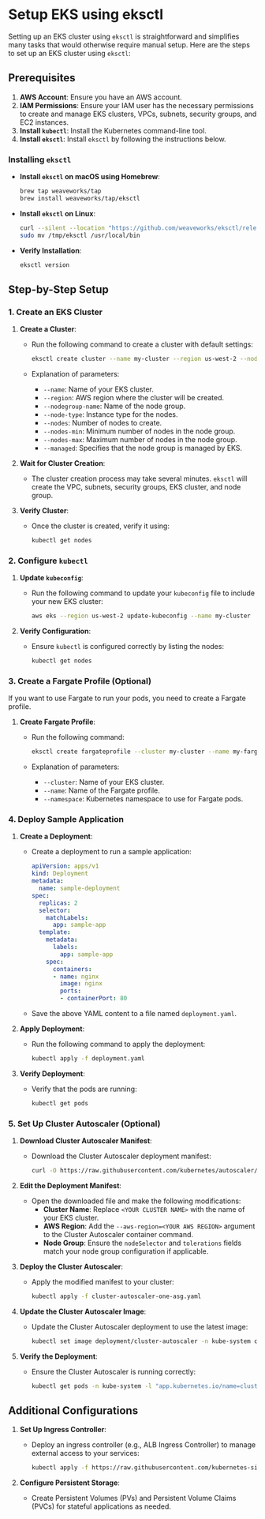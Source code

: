# Setup EKS using eksctl

Setting up an EKS cluster using `eksctl` is straightforward and simplifies many tasks that would otherwise require manual setup. Here are the steps to set up an EKS cluster using `eksctl`:

## Prerequisites

1. **AWS Account**: Ensure you have an AWS account.
2. **IAM Permissions**: Ensure your IAM user has the necessary permissions to create and manage EKS clusters, VPCs, subnets, security groups, and EC2 instances.
3. **Install `kubectl`**: Install the Kubernetes command-line tool.
4. **Install `eksctl`**: Install `eksctl` by following the instructions below.

### Installing `eksctl`

- **Install `eksctl` on macOS using Homebrew**:

   ```sh
   brew tap weaveworks/tap
   brew install weaveworks/tap/eksctl
   ```

- **Install `eksctl` on Linux**:

   ```sh
   curl --silent --location "https://github.com/weaveworks/eksctl/releases/download/0.141.0/eksctl_$(uname -s)_amd64.tar.gz" | tar xz -C /tmp
   sudo mv /tmp/eksctl /usr/local/bin
   ```

- **Verify Installation**:

   ```sh
   eksctl version
   ```

## Step-by-Step Setup

### 1. Create an EKS Cluster

1. **Create a Cluster**:
   - Run the following command to create a cluster with default settings:

     ```sh
     eksctl create cluster --name my-cluster --region us-west-2 --nodegroup-name linux-nodes --node-type t3.medium --nodes 3 --nodes-min 1 --nodes-max 4 --managed
     ```

   - Explanation of parameters:
     - `--name`: Name of your EKS cluster.
     - `--region`: AWS region where the cluster will be created.
     - `--nodegroup-name`: Name of the node group.
     - `--node-type`: Instance type for the nodes.
     - `--nodes`: Number of nodes to create.
     - `--nodes-min`: Minimum number of nodes in the node group.
     - `--nodes-max`: Maximum number of nodes in the node group.
     - `--managed`: Specifies that the node group is managed by EKS.

2. **Wait for Cluster Creation**:
   - The cluster creation process may take several minutes. `eksctl` will create the VPC, subnets, security groups, EKS cluster, and node group.

3. **Verify Cluster**:
   - Once the cluster is created, verify it using:

     ```sh
     kubectl get nodes
     ```

### 2. Configure `kubectl`

1. **Update `kubeconfig`**:
   - Run the following command to update your `kubeconfig` file to include your new EKS cluster:

     ```sh
     aws eks --region us-west-2 update-kubeconfig --name my-cluster
     ```

2. **Verify Configuration**:
   - Ensure `kubectl` is configured correctly by listing the nodes:

     ```sh
     kubectl get nodes
     ```

### 3. Create a Fargate Profile (Optional)

If you want to use Fargate to run your pods, you need to create a Fargate profile.

1. **Create Fargate Profile**:
   - Run the following command:

     ```sh
     eksctl create fargateprofile --cluster my-cluster --name my-fargate-profile --namespace default
     ```

   - Explanation of parameters:
     - `--cluster`: Name of your EKS cluster.
     - `--name`: Name of the Fargate profile.
     - `--namespace`: Kubernetes namespace to use for Fargate pods.

### 4. Deploy Sample Application

1. **Create a Deployment**:
   - Create a deployment to run a sample application:

     ```yaml
     apiVersion: apps/v1
     kind: Deployment
     metadata:
       name: sample-deployment
     spec:
       replicas: 2
       selector:
         matchLabels:
           app: sample-app
       template:
         metadata:
           labels:
             app: sample-app
         spec:
           containers:
           - name: nginx
             image: nginx
             ports:
             - containerPort: 80
     ```

   - Save the above YAML content to a file named `deployment.yaml`.

2. **Apply Deployment**:
   - Run the following command to apply the deployment:

     ```sh
     kubectl apply -f deployment.yaml
     ```

3. **Verify Deployment**:
   - Verify that the pods are running:

     ```sh
     kubectl get pods
     ```

### 5. Set Up Cluster Autoscaler (Optional)

1. **Download Cluster Autoscaler Manifest**:
   - Download the Cluster Autoscaler deployment manifest:

     ```sh
     curl -O https://raw.githubusercontent.com/kubernetes/autoscaler/master/cluster-autoscaler/cloudprovider/aws/examples/cluster-autoscaler-one-asg.yaml
     ```

2. **Edit the Deployment Manifest**:
   - Open the downloaded file and make the following modifications:
     - **Cluster Name**: Replace `<YOUR CLUSTER NAME>` with the name of your EKS cluster.
     - **AWS Region**: Add the `--aws-region=<YOUR AWS REGION>` argument to the Cluster Autoscaler container command.
     - **Node Group**: Ensure the `nodeSelector` and `tolerations` fields match your node group configuration if applicable.

3. **Deploy the Cluster Autoscaler**:
   - Apply the modified manifest to your cluster:

     ```sh
     kubectl apply -f cluster-autoscaler-one-asg.yaml
     ```

4. **Update the Cluster Autoscaler Image**:
   - Update the Cluster Autoscaler deployment to use the latest image:

     ```sh
     kubectl set image deployment/cluster-autoscaler -n kube-system cluster-autoscaler=k8s.gcr.io/cluster-autoscaler:v1.21.0
     ```

5. **Verify the Deployment**:
   - Ensure the Cluster Autoscaler is running correctly:

     ```sh
     kubectl get pods -n kube-system -l "app.kubernetes.io/name=cluster-autoscaler"
     ```

## Additional Configurations

1. **Set Up Ingress Controller**:
   - Deploy an ingress controller (e.g., ALB Ingress Controller) to manage external access to your services:

     ```sh
     kubectl apply -f https://raw.githubusercontent.com/kubernetes-sigs/aws-alb-ingress-controller/main/docs/examples/alb-ingress-controller.yaml
     ```

2. **Configure Persistent Storage**:
   - Create Persistent Volumes (PVs) and Persistent Volume Claims (PVCs) for stateful applications as needed.
